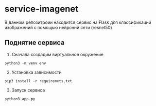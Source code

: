 # service-imagenet
В данном репозитроии находится сервис на Flask для классификации изображений с помощью нейроннй сети (resnet50)

## Поднятие сервиса

1. Сначала создадим виртуальное окружение
```
python3 -m venv env
```
2. Установка зависимости
```
pip3 install -r requiremets.txt
```
3. Запуск сервиса
```
python3 app.py
```
